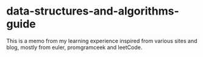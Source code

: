 # data-structures-and-algorithms-guide

This is a memo from my learning experience inspired from various sites and blog, mostly from euler, promgramceek and leetCode.  
